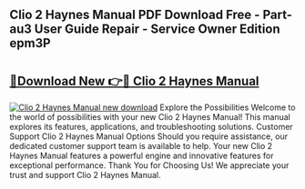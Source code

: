 ## Clio 2 Haynes Manual PDF Download Free - Part-au3 User Guide Repair - Service Owner Edition epm3P

# <h2><a href="http://bc46295.oget.top/?id=Clio+2+Haynes+Manual">🔗Download New 👉🔴 Clio 2 Haynes Manual</a></h2>

[![Clio 2 Haynes Manual new download](https://i.imgur.com/5g1atiW.png)](http://bc46295.oget.top/?id=Clio+2+Haynes+Manual)
Explore the Possibilities Welcome to the world of possibilities with your new Clio 2 Haynes Manual! This manual explores its features, applications, and troubleshooting solutions. Customer Support Clio 2 Haynes Manual Options Should you require assistance, our dedicated customer support team is available to help. Your new Clio 2 Haynes Manual features a powerful engine and innovative features for exceptional performance. Thank You for Choosing Us! We appreciate your trust and support Clio 2 Haynes Manual.
